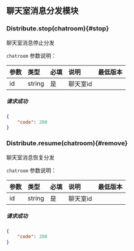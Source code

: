 ## 聊天室消息分发模块

### Distribute.stop(chatroom){#stop}

聊天室消息停止分发

`chatroom` 参数说明：

| 参数   	 |	类型		| 必填	| 说明 							|最低版本		|
| :----------|:--------	|:-----	|:------------------------------|:-------- |
|	id |	string	|	是 	| 聊天室id| &nbsp;|

##### 请求成功

```json
{
    "code": 200
}
```

### Distribute.resume(chatroom){#remove}

聊天室消息恢复分发

`chatroom` 参数说明：

| 参数   	 |	类型		| 必填	| 说明 							|最低版本		|
| :----------|:--------	|:-----	|:------------------------------|:-------- |
|	id |	string	|	是 	| 聊天室id| &nbsp;|




##### 请求成功

```json
{
    "code": 200
}
```


